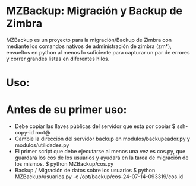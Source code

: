 # MZBackup: Migración y Backup de Zimbra 

MZBackup es un proyecto para la migración/Backup de Zimbra con mediante los comandos nativos de administración de zimbra (zm*), envueltos en python al menos lo suficiente para capturar un par de errores y correr grandes listas en diferentes hilos.

# Uso:
# Antes de su primer uso:
* Debe copiar las llaves públicas del servidor que esta por copiar 
  $ ssh-copy-id root@<ip servidor remoto>
* Cambie la dirección del servidor backup en modulos/backupeador.py y modulos/utilidades.py
* El primer script que debe ejecutarse al menos una vez es cos.py, que guardará los cos de los usuarios y ayudará en la tarea de migración de los mismos.
  $ python MZBackup/cos.py
* Backup / Migración de datos sobre los usuarios
  $ python MZBackup/usuarios.py -c /opt/backup/cos-24-07-14-093319/cos.id
